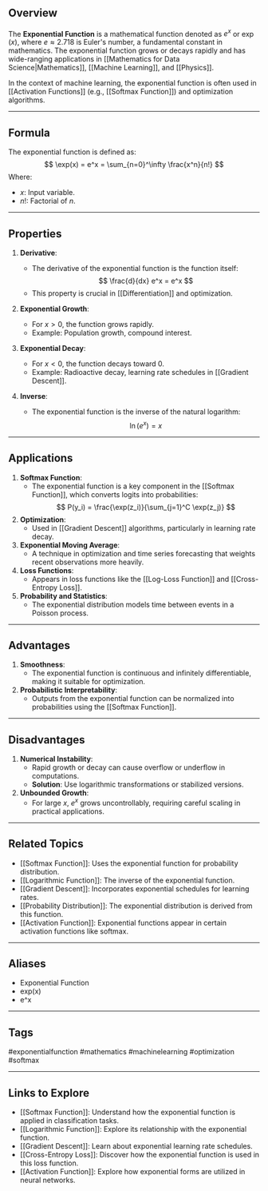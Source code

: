 ## Overview
The **Exponential Function** is a mathematical function denoted as $e^x$ or $\exp(x)$, where $e \approx 2.718$ is Euler's number, a fundamental constant in mathematics. The exponential function grows or decays rapidly and has wide-ranging applications in [[Mathematics for Data Science|Mathematics]], [[Machine Learning]], and [[Physics]].

In the context of machine learning, the exponential function is often used in [[Activation Functions]] (e.g., [[Softmax Function]]) and optimization algorithms.

---

## Formula
The exponential function is defined as:
$$
\exp(x) = e^x = \sum_{n=0}^\infty \frac{x^n}{n!}
$$
Where:
- $x$: Input variable.
- $n!$: Factorial of $n$.

---

## Properties

1. **Derivative**:
   - The derivative of the exponential function is the function itself:
     $$
     \frac{d}{dx} e^x = e^x
     $$
   - This property is crucial in [[Differentiation]] and optimization.

2. **Exponential Growth**:
   - For $x > 0$, the function grows rapidly.
   - Example: Population growth, compound interest.

3. **Exponential Decay**:
   - For $x < 0$, the function decays toward 0.
   - Example: Radioactive decay, learning rate schedules in [[Gradient Descent]].

4. **Inverse**:
   - The exponential function is the inverse of the natural logarithm:
     $$
     \ln(e^x) = x
     $$

---

## Applications

1. **Softmax Function**:
   - The exponential function is a key component in the [[Softmax Function]], which converts logits into probabilities:
     $$
     P(y_i) = \frac{\exp(z_i)}{\sum_{j=1}^C \exp(z_j)}
     $$
2. **Optimization**:
   - Used in [[Gradient Descent]] algorithms, particularly in learning rate decay.
3. **Exponential Moving Average**:
   - A technique in optimization and time series forecasting that weights recent observations more heavily.
4. **Loss Functions**:
   - Appears in loss functions like the [[Log-Loss Function]] and [[Cross-Entropy Loss]].
5. **Probability and Statistics**:
   - The exponential distribution models time between events in a Poisson process.

---

## Advantages

1. **Smoothness**:
   - The exponential function is continuous and infinitely differentiable, making it suitable for optimization.
2. **Probabilistic Interpretability**:
   - Outputs from the exponential function can be normalized into probabilities using the [[Softmax Function]].

---

## Disadvantages

1. **Numerical Instability**:
   - Rapid growth or decay can cause overflow or underflow in computations.
   - **Solution**: Use logarithmic transformations or stabilized versions.
2. **Unbounded Growth**:
   - For large $x$, $e^x$ grows uncontrollably, requiring careful scaling in practical applications.

---

## Related Topics

- [[Softmax Function]]: Uses the exponential function for probability distribution.
- [[Logarithmic Function]]: The inverse of the exponential function.
- [[Gradient Descent]]: Incorporates exponential schedules for learning rates.
- [[Probability Distribution]]: The exponential distribution is derived from this function.
- [[Activation Function]]: Exponential functions appear in certain activation functions like softmax.

---

## Aliases
- Exponential Function
- exp(x)
- e^x

---

## Tags
#exponentialfunction #mathematics #machinelearning #optimization #softmax

---

## Links to Explore
- [[Softmax Function]]: Understand how the exponential function is applied in classification tasks.
- [[Logarithmic Function]]: Explore its relationship with the exponential function.
- [[Gradient Descent]]: Learn about exponential learning rate schedules.
- [[Cross-Entropy Loss]]: Discover how the exponential function is used in this loss function.
- [[Activation Function]]: Explore how exponential forms are utilized in neural networks.